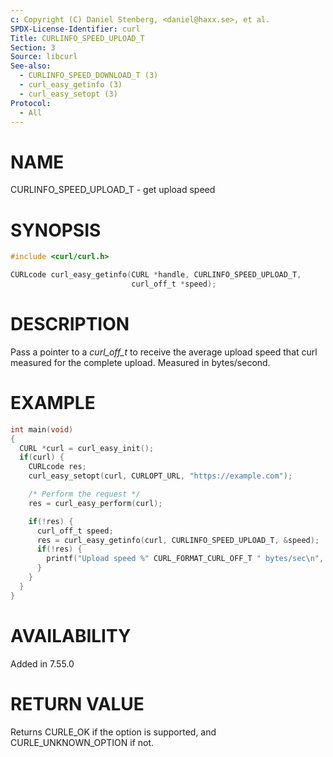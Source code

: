```yaml
---
c: Copyright (C) Daniel Stenberg, <daniel@haxx.se>, et al.
SPDX-License-Identifier: curl
Title: CURLINFO_SPEED_UPLOAD_T
Section: 3
Source: libcurl
See-also:
  - CURLINFO_SPEED_DOWNLOAD_T (3)
  - curl_easy_getinfo (3)
  - curl_easy_setopt (3)
Protocol:
  - All
---
```


# NAME

CURLINFO_SPEED_UPLOAD_T - get upload speed

# SYNOPSIS

~~~c
#include <curl/curl.h>

CURLcode curl_easy_getinfo(CURL *handle, CURLINFO_SPEED_UPLOAD_T,
                           curl_off_t *speed);
~~~

# DESCRIPTION

Pass a pointer to a *curl_off_t* to receive the average upload speed that
curl measured for the complete upload. Measured in bytes/second.

# EXAMPLE

~~~c
int main(void)
{
  CURL *curl = curl_easy_init();
  if(curl) {
    CURLcode res;
    curl_easy_setopt(curl, CURLOPT_URL, "https://example.com");

    /* Perform the request */
    res = curl_easy_perform(curl);

    if(!res) {
      curl_off_t speed;
      res = curl_easy_getinfo(curl, CURLINFO_SPEED_UPLOAD_T, &speed);
      if(!res) {
        printf("Upload speed %" CURL_FORMAT_CURL_OFF_T " bytes/sec\n", speed);
      }
    }
  }
}
~~~

# AVAILABILITY

Added in 7.55.0

# RETURN VALUE

Returns CURLE_OK if the option is supported, and CURLE_UNKNOWN_OPTION if not.
